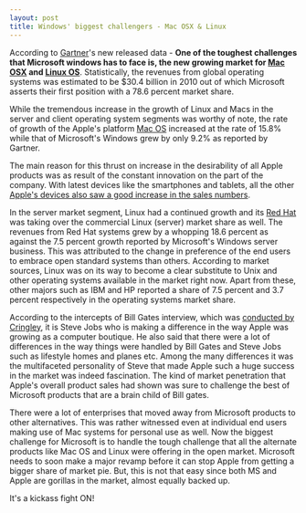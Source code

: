 ```yaml
---
layout: post
title: Windows' biggest challengers - Mac OSX & Linux
---
```


According to <a href="http://www.gartner.com/it/page.jsp?id=1654914">Gartner</a>'s new released data - <strong>One of the toughest challenges that Microsoft windows has to face is, the new growing market for <a href="http://www.apple.com/macosx/">Mac OSX</a> and <a href="http://en.wikipedia.org/wiki/Linux">Linux OS</a></strong>. Statistically, the revenues from global operating systems was estimated to be $30.4 billion in 2010 out of which Microsoft asserts their first position with a 78.6 percent market share.

While the tremendous increase in the growth of Linux and Macs in the server and client operating system segments was worthy of note, the rate of growth of the Apple's platform <a href="http://www.apple.com/macosx/">Mac OS</a> increased at the rate of 15.8% while that of Microsoft's Windows grew by only 9.2% as reported by Gartner.

The main reason for this thrust on increase in the desirability of all Apple products was as result of the constant innovation on the part of the company. With latest devices like the smartphones and tablets, all the other <a href="http://www.9to5mac.com/64454/thanks-to-iphone-apple-now-beats-microsoft-in-all-metrics-including-profits/">Apple's devices also saw a good increase in the sales numbers</a>. 

In the server market segment, Linux had a continued growth and its <a href="http://www.redhat.com/">Red Hat</a> was taking over the commercial Linux (server) market share as well. The revenues from Red Hat systems grew by a whopping 18.6 percent as against the 7.5 percent growth reported by Microsoft's Windows server business. This was attributed to the change in preference of the end users to embrace open standard systems than others. According to market sources, Linux was on its way to become a clear substitute to Unix and other operating systems available in the market right now.  Apart from these, other majors such as IBM and HP reported a share of 7.5 percent and 3.7 percent respectively in the operating systems market share.

According to the intercepts of Bill Gates interview, which was <a href="http://www.cringely.com/2010/04/masters-tournament/">conducted by Cringley</a>, it is Steve Jobs who is making a difference in the way Apple was growing as a computer boutique. He also said that there were a lot of differences in the way things were handled by Bill Gates and Steve Jobs such as lifestyle homes and planes etc. Among the many differences it was the multifaceted personality of Steve that made Apple such a huge success in the market was indeed fascination. The kind of market penetration that Apple's overall product sales had shown was sure to challenge the best of Microsoft products that are a brain child of Bill gates.

There were a lot of enterprises that moved away from Microsoft products to other alternatives. This was rather witnessed even at individual end users making use of Mac systems for personal use as well. Now the biggest challenge for Microsoft is to handle the tough challenge that all the alternate products like Mac OS and Linux were offering in the open market. Microsoft needs to soon make a major revamp before it can stop Apple from getting a bigger share of market pie. But, this is not that easy since both MS and Apple are gorillas in the market, almost equally backed up. 

It's a kickass fight ON!

